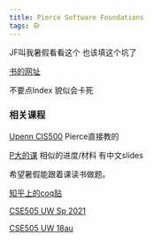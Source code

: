 ```yaml
---
title: Pierce Software Foundations
tags: 杂
---
```


JF叫我暑假看看这个 也该填这个坑了

<!--more-->

[书的网址](https://softwarefoundations.cis.upenn.edu/)

不要点Index 貌似会卡死

### 相关课程

[Upenn CIS500](https://www.seas.upenn.edu/~cis500/current/index.html#schedule) Pierce直接教的

[P大的课](https://xiongyingfei.github.io/SF/2021/materials.html) 相似的进度/材料 有中文slides

希望暑假能跟着课读书做题。

[知乎上的coq贴](https://zhuanlan.zhihu.com/p/54164515)

[CSE505 UW Sp 2021](https://sites.google.com/cs.washington.edu/cse-505-spring-2021/home)

[CSE505 UW 18au](https://sites.google.com/cs.washington.edu/cse-505-18au/home)
